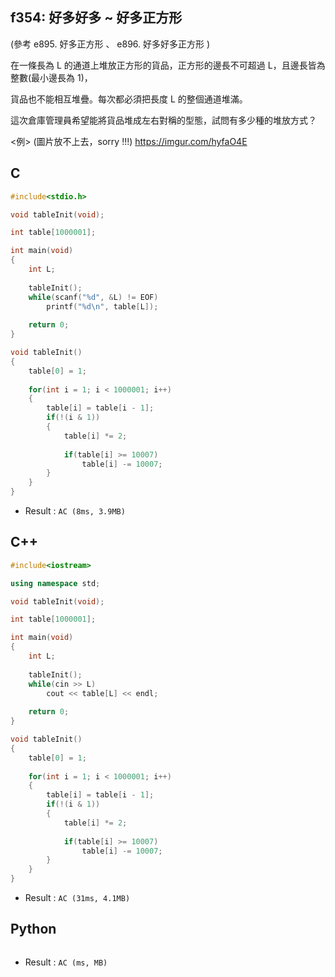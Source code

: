 ## f354: 好多好多 ~ 好多正方形
(參考 e895. 好多正方形 、 e896. 好多好多正方形 )

在一條長為 L 的通道上堆放正方形的貨品，正方形的邊長不可超過 L，且邊長皆為整數(最小邊長為 1)，

貨品也不能相互堆疊。每次都必須把長度 L 的整個通道堆滿。

這次倉庫管理員希望能將貨品堆成左右對稱的型態，試問有多少種的堆放方式？

<例>
(圖片放不上去，sorry !!!)
https://imgur.com/hyfaO4E 

## C
```C
#include<stdio.h>

void tableInit(void);

int table[1000001];

int main(void)
{
	int L;
	
	tableInit();
	while(scanf("%d", &L) != EOF)
		printf("%d\n", table[L]);
	
	return 0;
}

void tableInit()
{	
	table[0] = 1;
	
	for(int i = 1; i < 1000001; i++)
	{
		table[i] = table[i - 1];
		if(!(i & 1))
		{
			table[i] *= 2;
			
			if(table[i] >= 10007)
				table[i] -= 10007;
		}
	}
}
```
 * Result : `AC (8ms, 3.9MB)`

## C++
```C++
#include<iostream>

using namespace std;

void tableInit(void);

int table[1000001];

int main(void)
{
	int L;
	
	tableInit();
	while(cin >> L)
		cout << table[L] << endl;
	
	return 0;
}

void tableInit()
{	
	table[0] = 1;
	
	for(int i = 1; i < 1000001; i++)
	{
		table[i] = table[i - 1];
		if(!(i & 1))
		{
			table[i] *= 2;
			
			if(table[i] >= 10007)
				table[i] -= 10007;
		}
	}
}
```
 * Result : `AC (31ms, 4.1MB)`

## Python
```python

```
 * Result : `AC (ms, MB)`
